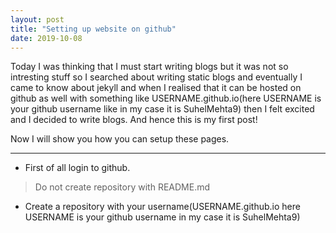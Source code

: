 ```yaml
---
layout: post
title: "Setting up website on github"
date: 2019-10-08
---
```

Today I was thinking that I must start writing blogs but it was not so intresting stuff so I searched about writing static blogs and eventually I came to know about jekyll and when I realised that it can be hosted on github as well with something like USERNAME.github.io(here USERNAME is your github username like in my case it is SuhelMehta9) then I felt excited and I decided to write blogs. And hence this is my first post!

Now I will show you how you can setup these pages.

---
* First of all login to github.
> Do not create repository with README.md  
* Create a repository with your username(USERNAME.github.io here USERNAME is your github username in my case it is SuhelMehta9)
 
